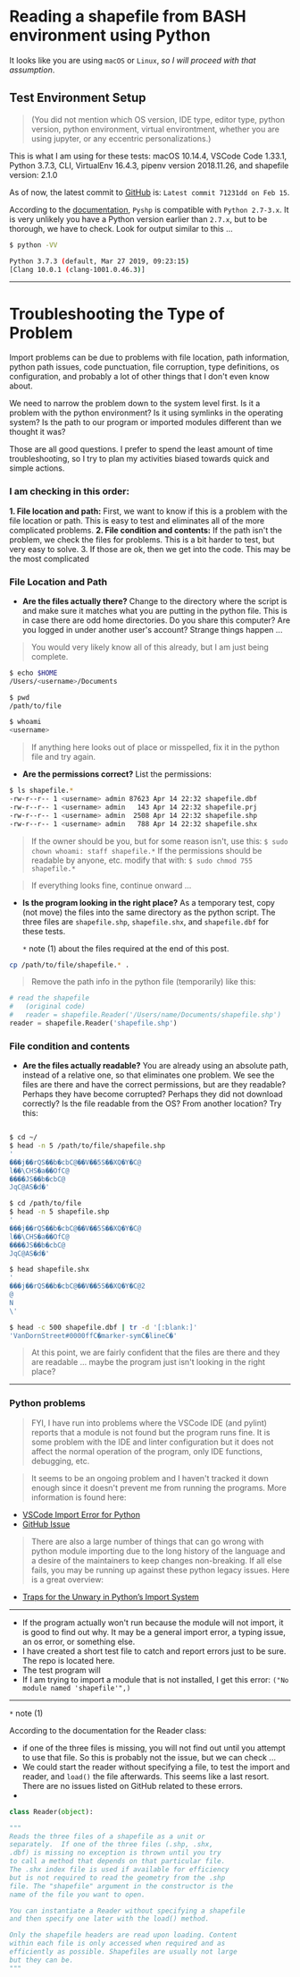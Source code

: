 # Reading a shapefile from BASH environment using Python

It looks like you are using `macOS` or `Linux`, *so I will proceed with that assumption*.

## Test Environment Setup

>(You did not mention which OS version, IDE type, editor type, python version, python environment, virtual environtment, whether you are using jupyter, or any eccentric personalizations.)

This is what I am using for these tests: macOS 10.14.4, VSCode Code 1.33.1, Python 3.7.3, CLI, VirtualEnv 16.4.3, pipenv version 2018.11.26, and shapefile version: 2.1.0

As of now, the latest commit to [GitHub](https://github.com/GeospatialPython/pyshp/commit/71231ddc5aa54f155d4f0563c56006fffbfc84e7) is: `Latest commit 71231dd on Feb 15`.

According to the [documentation](https://github.com/GeospatialPython/pyshp#overview), `Pyshp` is compatible with `Python 2.7-3.x`. It is very unlikely you have a Python version earlier than `2.7.x`, but to be thorough, we have to check. Look for output similar to this ...

```bash
$ python -VV

Python 3.7.3 (default, Mar 27 2019, 09:23:15)
[Clang 10.0.1 (clang-1001.0.46.3)]
```

---

# Troubleshooting the Type of Problem

Import problems can be due to problems with file location, path information, python path issues, code punctuation, file corruption, type definitions, os configuration, and probably a lot of other things that I don't even know about.

We need to narrow the problem down to the system level first. Is it a problem with the python environment? Is it using symlinks in the operating system? Is the path to our program or imported modules different than we thought it was?

Those are all good questions. I prefer to spend the least amount of time troubleshooting, so I try to plan my activities biased towards quick and simple actions.

### **I am checking in this order:**

**1.  File location and path:** First, we want to know if this is a problem with the file location or path. This is easy to test and eliminates all of the more complicated problems.
**2. File condition and contents:** If the path isn't the problem, we check the files for problems. This is a bit harder to test, but very easy to solve.
3. If those are ok, then we get into the code. This may be the most complicated

### File Location and Path

* **Are the files actually there?** Change to the directory where the script is and make sure it matches what you are putting in the python file. This is in case there are odd home directories. Do you share this computer? Are you logged in under another user's account? Strange things happen ...

>You would very likely know all of this already, but I am just being complete.

```bash
$ echo $HOME
/Users/<username>/Documents

$ pwd
/path/to/file

$ whoami
<username>
```

>If anything here looks out of place or misspelled, fix it in the python file and try again.

* **Are the permissions correct?** List the permissions:

```bash
$ ls shapefile.*
-rw-r--r-- 1 <username> admin 87623 Apr 14 22:32 shapefile.dbf
-rw-r--r-- 1 <username> admin   143 Apr 14 22:32 shapefile.prj
-rw-r--r-- 1 <username> admin  2508 Apr 14 22:32 shapefile.shp
-rw-r--r-- 1 <username> admin   788 Apr 14 22:32 shapefile.shx
```
>If the owner should be you, but for some reason isn't, use this:
    `$ sudo chown whoami: staff shapefile.*`
>If the permissions should be readable by anyone, etc. modify that with:
    `$ sudo chmod 755 shapefile.*`

>If everything looks fine, continue onward ...

 * **Is the program looking in the right place?** As a temporary test, copy (not move) the files into the same directory as the python script. The three files are `shapefile.shp`, `shapefile.shx`, and `shapefile.dbf` for these tests.

    `*` note (1) about the files required at the end of this post.

```bash
cp /path/to/file/shapefile.* .
```
> Remove the path info in the python file (temporarily) like this:

```python
# read the shapefile
#   (original code)
#   reader = shapefile.Reader('/Users/name/Documents/shapefile.shp')
reader = shapefile.Reader('shapefile.shp')
```

### File condition and contents

* **Are the files actually readable?** You are already using an absolute path, instead of a relative one, so that eliminates one problem. We see the files are there and have the correct permissions, but are they readable? Perhaps they have become corrupted? Perhaps they did not download correctly? Is the file readable from the OS? From another location? Try this:


```bash

$ cd ~/
$ head -n 5 /path/to/file/shapefile.shp
'
���j��rQS��b�cbC@��V��5S��XQ�Y�C@
l��\CHS�a��OfC@
����JS��b�cbC@
JqC@AS�d�'

$ cd /path/to/file
$ head -n 5 shapefile.shp
'
���j��rQS��b�cbC@��V��5S��XQ�Y�C@
l��\CHS�a��OfC@
����JS��b�cbC@
JqC@AS�d�'

$ head shapefile.shx
'
���j��rQS��b�cbC@��V��5S��XQ�Y�C@2
@
N
\'

$ head -c 500 shapefile.dbf | tr -d '[:blank:]'
'VanDornStreet#0000ffC�marker-symC�lineC�'

```

> At this point, we are fairly confident that the files are there and they are readable ... maybe the program just isn't looking in the right place?
---
### Python problems

>FYI, I have run into problems where the VSCode IDE (and pylint) reports that a module is not found but the program runs fine. It is some problem with the IDE and linter configuration but it does not affect the normal operation of the program, only IDE functions, debugging, etc.

>It seems to be an ongoing problem and I haven't tracked it down enough since it doesn't prevent me from running the programs. More information is found here:

- [VSCode Import Error for Python](https://stackoverflow.com/questions/46520127/vscode-import-error-for-python-module)
- [GitHub Issue](https://github.com/Microsoft/vscode/issues/10391)

>There are also a large number of things that can go wrong with python module importing due to the long history of the language and a desire of the maintainers to keep changes non-breaking. If all else fails, you may be running up against these python legacy issues. Here is a great overview:

* [Traps for the Unwary in Python’s Import System](http://python-notes.curiousefficiency.org/en/latest/python_concepts/import_traps.html)

---

- If the program actually won't run because the module will not import, it is good to find out why. It may be a general import error, a typing issue, an os error, or something else.
- I have created a short test file to catch and report errors just to be sure. The repo is located here.
- The test program will 
- If I am trying to import a module that is not installed, I get this error: `("No module named 'shapefile'",)`





---

`*` note (1)

According to the documentation for the Reader class:

* if one of the three files is missing, you will not find out until you attempt to use that file. So this is probably not the issue, but we can check ...
* We could start the reader without specifying a file, to test the import and reader, and `load()` the file afterwards. This seems like a last resort. There are no issues listed on GitHub related to these errors.
*

```py
class Reader(object):

"""
Reads the three files of a shapefile as a unit or
separately.  If one of the three files (.shp, .shx,
.dbf) is missing no exception is thrown until you try
to call a method that depends on that particular file.
The .shx index file is used if available for efficiency
but is not required to read the geometry from the .shp
file. The "shapefile" argument in the constructor is the
name of the file you want to open.

You can instantiate a Reader without specifying a shapefile
and then specify one later with the load() method.

Only the shapefile headers are read upon loading. Content
within each file is only accessed when required and as
efficiently as possible. Shapefiles are usually not large
but they can be.
"""
```





